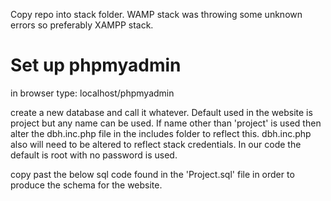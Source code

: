 Copy repo into stack folder. WAMP stack was throwing some unknown errors so preferably XAMPP stack. 

# Set up phpmyadmin

in browser type: localhost/phpmyadmin

create a new database and call it whatever. Default used in the website is project but any name can be used. If name other than 'project' is used then alter the dbh.inc.php file in the includes folder to reflect this. dbh.inc.php also will need to be altered to reflect stack credentials. In our code the default is root with no password is used. 

copy past the below sql code found in the 'Project.sql' file in order to produce the schema for the website.  
